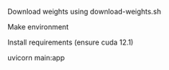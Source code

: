 Download weights using download-weights.sh


Make environment


Install requirements (ensure cuda 12.1)


uvicorn main:app
